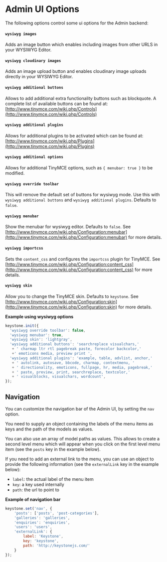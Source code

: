 # Admin UI Options

The following options control some ui options for the Admin backend:

<h4 data-primitive-type="Boolean"><code>wysiwyg images</code></h4>

Adds an image button which enables including images from other URLS in your WYSIWYG Editor.

<h4 data-primitive-type="Boolean"><code>wysiwyg cloudinary images</code></h4>

Adds an image upload button and enables cloudinary image uploads directly in your WYSIWYG Editor.

<h4 data-primitive-type="String"><code>wysiwyg additional buttons</code></h4>

Allows to add additional extra functionality buttons such as blockquote. A complete list of available buttons can be found at: [http://www.tinymce.com/wiki.php/Controls](http://www.tinymce.com/wiki.php/Controls)

<h4 data-primitive-type="String"><code>wysiwyg additional plugins</code></h4>

Allows for additional plugins to be activated which can be found at: [http://www.tinymce.com/wiki.php/Plugins](http://www.tinymce.com/wiki.php/Plugins)

<h4 data-primitive-type="Object"><code>wysiwyg additional options</code></h4>

Allows for additional TinyMCE options, such as `{ menubar: true }` to be modified.

<h4 data-primitive-type="Boolean"><code>wysiwyg override toolbar</code></h4>

This will remove the default set of buttons for wysiwyg mode. Use this with `wysiwyg additional buttons` and `wysiwyg additional plugins`. Defaults to `false`.

<h4 data-primitive-type="Boolean"><code>wysiwyg menubar</code></h4>

Show the menubar for wysiwyg editor. Defaults to `false`. See [http://www.tinymce.com/wiki.php/Configuration:menubar](http://www.tinymce.com/wiki.php/Configuration:menubar) for more details.

<h4 data-primitive-type="String"><code>wysiwyg importcss</code></h4>

Sets the `content_css` and configures the `importcss` plugin for TinyMCE. See [http://www.tinymce.com/wiki.php/Configuration:content_css](http://www.tinymce.com/wiki.php/Configuration:content_css) for more details.

<h4 data-primitive-type="String"><code>wysiwyg skin</code></h4>

Allow you to change the TinyMCE skin. Defaults to `keystone`. See [http://www.tinymce.com/wiki.php/Configuration:skin](http://www.tinymce.com/wiki.php/Configuration:skin) for more details.

**Example using wysiwyg options**

```javascript
keystone.init({
  'wysiwyg override toolbar': false,
  'wysiwyg menubar': true,
  'wysiwyg skin': 'lightgray',
  'wysiwyg additional buttons': 'searchreplace visualchars,'
   + ' charmap ltr rtl pagebreak paste, forecolor backcolor,'
   +' emoticons media, preview print ',
  'wysiwyg additional plugins': 'example, table, advlist, anchor,'
   + ' autolink, autosave, bbcode, charmap, contextmenu, '
   + ' directionality, emoticons, fullpage, hr, media, pagebreak,'
   + ' paste, preview, print, searchreplace, textcolor,'
   + ' visualblocks, visualchars, wordcount',
});
```

## Navigation
You can customize the navigation bar of the Admin UI, by setting the `nav` option.

You need to supply an object containing the labels of the menu items as keys and the path of the models as values.

You can also use an array of model paths as values. This allows to create a second level menu which will appear when you click on the first level menu item (see the `posts` key in the example below).

If you need to add an external link to the menu, you can use an object to provide the following information (see the  `externalLink` key in the example below):

- `label`: the actual label of the menu item
- `key`: a key used internally
- `path`: the url to point to

**Example of navigation bar**

```javascript
keystone.set('nav', {
	'posts': ['posts', 'post-categories'],
	'galleries': 'galleries',
	'enquiries': 'enquiries',
	'users': 'users',
	'externalLink': {
		label: 'Keystone',
		key: 'keystone',
		path: 'http://keystonejs.com/'
	}
});
```

